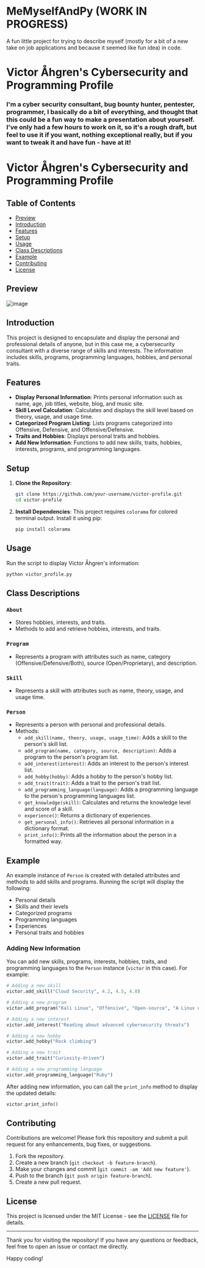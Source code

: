 # MeMyselfAndPy (WORK IN PROGRESS)
A fun little project for trying to describe myself (mostly for a bit of a new take on job applications and because it seemed like fun idea) in code.

# Victor Åhgren's Cybersecurity and Programming Profile

### I'm a cyber security consultant, bug bounty hunter, pentester, programmer, I basically do a bit of everything, and thought that this could be a fun way to make a presentation about yourself. I've only had a few hours to work on it, so it's a rough draft, but feel to use it if you want, nothing exceptional really, but if you want to tweak it and have fun - have at it!

# Victor Åhgren's Cybersecurity and Programming Profile


## Table of Contents
- [Preview](#preview)
- [Introduction](#introduction)
- [Features](#features)
- [Setup](#setup)
- [Usage](#usage)
- [Class Descriptions](#class-descriptions)
- [Example](#example)
- [Contributing](#contributing)
- [License](#license)

## Preview
   ![image](https://github.com/user-attachments/assets/855d62cd-89a1-4478-9334-182e67a25fcb)


## Introduction

This project is designed to encapsulate and display the personal and professional details of anyone, but in this case me, a cybersecurity consultant with a diverse range of skills and interests. The information includes skills, programs, programming languages, hobbies, and personal traits.

## Features

- **Display Personal Information**: Prints personal information such as name, age, job titles, website, blog, and music site.
- **Skill Level Calculation**: Calculates and displays the skill level based on theory, usage, and usage time.
- **Categorized Program Listing**: Lists programs categorized into Offensive, Defensive, and Offensive/Defensive.
- **Traits and Hobbies**: Displays personal traits and hobbies.
- **Add New Information**: Functions to add new skills, traits, hobbies, interests, programs, and programming languages.

## Setup

1. **Clone the Repository**:
   ```bash
   git clone https://github.com/your-username/victor-profile.git
   cd victor-profile
   ```

2. **Install Dependencies**:
   This project requires `colorama` for colored terminal output. Install it using pip:
   ```bash
   pip install colorama
   ```

## Usage

Run the script to display Victor Åhgren's information:
```bash
python victor_profile.py
```

## Class Descriptions

### `About`
- Stores hobbies, interests, and traits.
- Methods to add and retrieve hobbies, interests, and traits.

### `Program`
- Represents a program with attributes such as name, category (Offensive/Defensive/Both), source (Open/Proprietary), and description.

### `Skill`
- Represents a skill with attributes such as name, theory, usage, and usage time.

### `Person`
- Represents a person with personal and professional details.
- Methods:
  - `add_skill(name, theory, usage, usage_time)`: Adds a skill to the person's skill list.
  - `add_program(name, category, source, description)`: Adds a program to the person's program list.
  - `add_interest(interest)`: Adds an interest to the person's interest list.
  - `add_hobby(hobby)`: Adds a hobby to the person's hobby list.
  - `add_trait(trait)`: Adds a trait to the person's trait list.
  - `add_programming_language(language)`: Adds a programming language to the person's programming languages list.
  - `get_knowledge(skill)`: Calculates and returns the knowledge level and score of a skill.
  - `experience()`: Returns a dictionary of experiences.
  - `get_personal_info()`: Retrieves all personal information in a dictionary format.
  - `print_info()`: Prints all the information about the person in a formatted way.

## Example

An example instance of `Person` is created with detailed attributes and methods to add skills and programs. Running the script will display the following:

- Personal details
- Skills and their levels
- Categorized programs
- Programming languages
- Experiences
- Personal traits and hobbies

### Adding New Information

You can add new skills, programs, interests, hobbies, traits, and programming languages to the `Person` instance (`victor` in this case). For example:

```python
# Adding a new skill
victor.add_skill("Cloud Security", 4.2, 4.5, 4.0)

# Adding a new program
victor.add_program("Kali Linux", "Offensive", "Open-source", "A Linux distribution used for penetration testing and security research.")

# Adding a new interest
victor.add_interest("Reading about advanced cybersecurity threats")

# Adding a new hobby
victor.add_hobby("Rock climbing")

# Adding a new trait
victor.add_trait("Curiosity-driven")

# Adding a new programming language
victor.add_programming_language("Ruby")
```

After adding new information, you can call the `print_info` method to display the updated details:

```python
victor.print_info()
```

## Contributing

Contributions are welcome! Please fork this repository and submit a pull request for any enhancements, bug fixes, or suggestions.

1. Fork the repository.
2. Create a new branch (`git checkout -b feature-branch`).
3. Make your changes and commit (`git commit -am 'Add new feature'`).
4. Push to the branch (`git push origin feature-branch`).
5. Create a new pull request.

## License

This project is licensed under the MIT License - see the [LICENSE](LICENSE) file for details.

---

Thank you for visiting the repository! If you have any questions or feedback, feel free to open an issue or contact me directly.

Happy coding!
